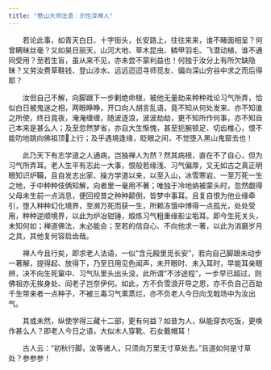 ```yaml
---
title: "憨山大师法语：示性淳禅人"
---
```



　　若论此事，如青天白日、十字街头，长安路上，往往来来，谁不睹面相呈？何曾瞒昧丝毫？又如昊日丽天，山河大地、草木昆虫、鳞甲羽毛、飞潜动植，谁不通同受用？至若生盲，虽从来不见，亦未尝不蒙利益也！何独于汝分上有所欠缺隐昧？又劳汝费草鞋钱、登山涉水、远远迢迢寻师觅友、偏向深山穷谷中求之而后得耶？

　　汝但自己不解，向脚跟下一步剿绝命根，被他无量劫来种种戏论习气所弄，恰似白日被鬼迷之相，两眼睁睁，开口向人胡言乱语，竟不知从何处发来、亦不知谁之所使，终日竟夜，淹淹缠缠，随波逐浪，波波劫劫，更不知所作何事，亦不知自己本来是甚么人；及至忽然梦省，亦自大生惭愧，甚至扼腕顿足、切齿椎心，恨不能叻地跳向佛祖顶𩕳上行；及乎遇境逢缘，眨眼之间，不觉堕入黑山鬼窟去也！

　　此乃天下有志学道之人通病，岂独禅人为然？然其病根，直在不了自心，但为习气所弄耳。老人生平有志此一大事，恨般若缘浅、习气偏厚，又无如古之真正明眼知识炉鞴，且自发志出家、操方学道以来，以至入山，冰雪寒岩、一至万死一生之地，于中种种伎俩知解，向者里一毫用不著；唯独于冷地纳被蒙头时，忽然觑得父母未生前一点消息，便回视昔之种种颠倒，皆梦中事耳。且复自恨为他业缘牵引，堕入种种幻化境界，至濒万死而获一生，所赖冻饿中博得一点孤光，处处受用，种种逆顺境界，以此为炉冶钳锤，煅炼习气粗重缘影尘垢耳。即今生死关头，未知何如；禅道佛法，未必能会；至若的信自心、不向他求一著，以此为消磨岁月之具，其他复何容启齿哉。

　　禅人今且行矣，即求老人法语，一似“含元殿里觅长安”，若向自己脚跟未动步一著解，提得起、放得下，乃至日用见色闻声，未开眼时、未入耳时，早能耳亲眼辨，决不向生死窠中、习气队里头出头没，此所谓“不涉途程”，一步早已超过，则佛祖亦无挨身处、阎老子岂奈伊何。如此，方不负雪浪开导之恩，亦不负自己百劫千生带来者一点种子，不被三毒习气熏蒸烂，亦不负老人今日向戈戟场中为汝出气。

　　其或未然，纵使学得三藏十二部，更有何益？如昔为人，纵能穿衣吃饭，更唤作甚么人？即老人今日之语，大似木人穿靴、石女戴帽耳！

　　古人云：“初秋行脚，汝等诸人，只须向万里无寸草处去。”且道如何是寸草处？参参参！